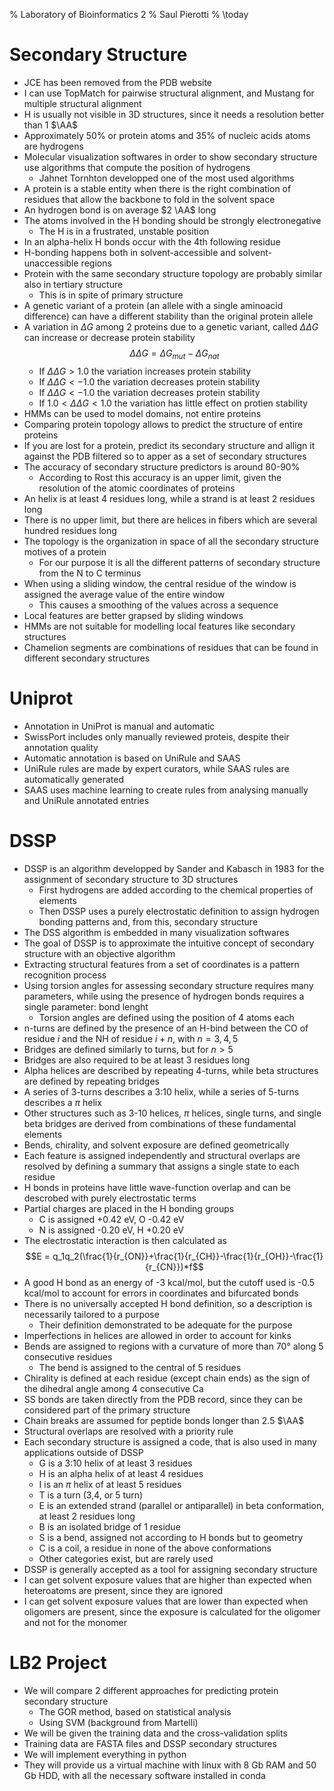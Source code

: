 % Laboratory of Bioinformatics 2
% Saul Pierotti
% \today

# Secondary Structure
* JCE has been removed from the PDB website
* I can use TopMatch for pairwise structural alignment, and Mustang for multiple structural alignment
* H is usually not visible in 3D structures, since it needs a resolution better than 1 $\AA$
* Approximately 50% or protein atoms and 35% of nucleic acids atoms are hydrogens
* Molecular visualization softwares in order to show secondary structure use algorithms that compute the position of hydrogens
	* Jahnet Tornhton developped one of the most used algorithms
* A protein is a stable entity when there is the right combination of residues that allow the backbone to fold in the solvent space
* An hydrogen bond is on average $2 \AA$ long
* The atoms involved in the H bonding should be strongly electronegative
	* The H is in a frustrated, unstable position
* In an alpha-helix H bonds occur with the 4th following residue
* H-bonding happens both in solvent-accessible and solvent-unaccessible regions
* Protein with the same secondary structure topology are probably similar also in tertiary structure
	* This is in spite of primary structure
* A genetic variant of a protein (an allele with a single aminoacid difference) can have a different stability than the original protein allele
* A variation in $\Delta G$ among 2 proteins due to a genetic variant, called $\Delta \Delta G$ can increase or decrease protein stability
$$ \Delta \Delta G = \Delta G_{mut}-\Delta G_{nat}$$
	* If $\Delta \Delta G > 1.0$ the variation increases protein stability
	* If $\Delta \Delta G < -1.0$ the variation decreases protein stability
	* If $\Delta \Delta G < -1.0$ the variation decreases protein stability
	* If $1.0 < \Delta \Delta G < 1.0$ the variation has little effect on protien stability
* HMMs can be used to model domains, not entire proteins
* Comparing protein topology allows to predict the structure of entire proteins
* If you are lost for a protein, predict its secondary structure and allign it against the PDB filtered so to apper as a set of secondary structures
* The accuracy of secondary structure predictors is around 80-90%
	* According to Rost this accuracy is an upper limit, given the resolution of the atomic coordinates of proteins
* An helix is at least 4 residues long, while a strand is at least 2 residues long
* There is no upper limit, but there are helices in fibers which are several hundred residues long
* The topology is the organization in space of all the secondary structure motives of a protein
	* For our purpose it is all the different patterns of secondary structure from the N to C terminus
* When using a sliding window, the central residue of the window is assigned the average value of the entire window
	* This causes a smoothing of the values across a sequence
* Local features are better grapsed by sliding windows
* HMMs are not suitable for modelling local features like secondary structures
* Chamelion segments are combinations of residues that can be found in different secondary structures

# Uniprot
* Annotation in UniProt is manual and automatic
* SwissPort includes only manually reviewed proteis, despite their annotation quality
* Automatic annotation is based on UniRule and SAAS
* UniRule rules are made by expert curators, while SAAS rules are automatically generated
* SAAS uses machine learning to create rules from analysing manually and UniRule annotated entries

# DSSP
* DSSP is an algorithm developped by Sander and Kabasch in 1983 for the assignment of secondary structure to 3D structures
	* First hydrogens are added according to the chemical properties of elements
	* Then DSSP uses a purely electrostatic definition to assign hydrogen bonding patterns and, from this, secondary structure
* The DSS algorithm is embedded in many visualization softwares
* The goal of DSSP is to approximate the intuitive concept of secondary structure with an objective algorithm
* Extracting structural features from a set of coordinates is a pattern recognition process
* Using torsion angles for assessing secondary structure requires many parameters, while using the presence of hydrogen bonds requires a single parameter: bond lenght
	* Torsion angles are defined using the position of 4 atoms each
* n-turns are defined by the presence of an H-bind between the CO of residue $i$ and the NH of residue $i+n$, with $n=3,4,5$
* Bridges are defined similarly to turns, but for $n>5$
* Bridges are also required to be at least 3 residues long
* Alpha helices are described by repeating 4-turns, while beta structures are defined by repeating bridges
* A series of 3-turns describes a 3:10 helix, while a series of 5-turns describes a $\pi$ helix
* Other structures such as 3-10 helices, $\pi$ helices, single turns, and single beta bridges are derived from combinations of these fundamental elements
* Bends, chirality, and solvent exposure are defined geometrically
* Each feature is assigned independently and structural overlaps are resolved by defining a summary that assigns a single state to each residue
* H bonds in proteins have little wave-function overlap and can be descrobed with purely electrostatic terms
* Partial charges are placed in the H bonding groups
	* C is assigned +0.42 eV, O -0.42 eV
	* N is assigned -0.20 eV, H +0.20 eV
* The electrostatic interaction is then calculated as
$$E = q_1q_2(\frac{1}{r_{ON}}+\frac{1}{r_{CH}}-\frac{1}{r_{OH}}-\frac{1}{r_{CN}})*f$$
* A good H bond as an energy of -3 kcal/mol, but the cutoff used is -0.5 kcal/mol to account for errors in coordinates and bifurcated bonds
* There is no universally accepted H bond definition, so a description is necessarily tailored to a purpose
	* Their definition demonstrated to be adequate for the purpose
* Imperfections in helices are allowed in order to account for kinks
* Bends are assigned to regions with a curvature of more than 70° along 5 consecutive residues
	* The bend is assigned to the central of 5 residues
* Chirality is defined at each residue (except chain ends) as the sign of the dihedral angle among 4 consecutive Ca
* SS bonds are taken directly from the PDB record, since they can be considered part of the primary structure
* Chain breaks are assumed for peptide bonds longer than 2.5 $\AA$
* Structural overlaps are resolved with a priority rule
* Each secondary structure is assigned a code, that is also used in many applications outside of DSSP
	* G is a 3:10 helix of at least 3 residues
	* H is an alpha helix of at least 4 residues
	* I is an $\pi$ helix of at least 5 residues
	* T is a turn (3,4, or 5 turn)
	* E is an extended strand (parallel or antiparallel) in beta conformation, at least 2 residues long
	* B is an isolated bridge of 1 residue
	* S is a bend, assigned not according to H bonds but to geometry
	* C is a coil, a residue in none of the above conformations
	* Other categories exist, but are rarely used
* DSSP is generally accepted as a tool for assigning secondary structure
* I can get solvent exposure values that are higher than expected when heteroatoms are present, since they are ignored
* I can get solvent exposure values that are lower than expected when oligomers are present, since the exposure is calculated for the oligomer and not for the monomer

# LB2 Project
* We will compare 2 different approaches for predicting protein secondary structure
	* The GOR method, based on statistical analysis
	* Using SVM (background from Martelli)
* We will be given the training data and the cross-validation splits
* Training data are FASTA files and DSSP secondary structures
* We will implement everything in python
* They will provide us a virtual machine with linux with 8 Gb RAM and 50 Gb HDD, with all the necessary software installed in conda
